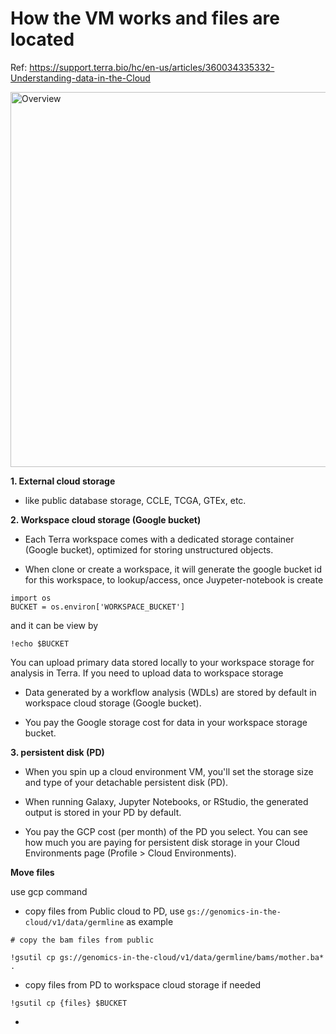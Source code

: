 # How the VM works and files are located

Ref: https://support.terra.bio/hc/en-us/articles/360034335332-Understanding-data-in-the-Cloud

<img src="https://support.terra.bio/hc/article_attachments/12777390710043" alt="Overview" width="600" height="600">


**1. External cloud storage**

- like public database storage, CCLE, TCGA, GTEx, etc.

**2. Workspace cloud storage (Google bucket)**

- Each Terra workspace comes with a dedicated storage container (Google bucket), optimized for storing unstructured objects.

- When clone or create a workspace, it will generate the google bucket id for this workspace, to lookup/access, once Juypeter-notebook is create

```
import os
BUCKET = os.environ['WORKSPACE_BUCKET']
```

and it can be view by

```
!echo $BUCKET
```

You can upload primary data stored locally to your workspace storage for analysis in Terra. If you need to upload data to workspace storage

- Data generated by a workflow analysis (WDLs) are stored by default in workspace cloud storage (Google bucket).
  
- You pay the Google storage cost for data in your workspace storage bucket.


**3. persistent disk (PD)**

- When you spin up a cloud environment VM, you'll set the storage size and type of your detachable persistent disk (PD).
  
- When running Galaxy, Jupyter Notebooks, or RStudio, the generated output is stored in your PD by default.

- You pay the GCP cost (per month) of the PD you select. You can see how much you are paying for persistent disk storage in your Cloud Environments page (Profile > Cloud Environments).


**Move files**

use gcp command

- copy files from Public cloud to PD, use `gs://genomics-in-the-cloud/v1/data/germline` as example

```
# copy the bam files from public

!gsutil cp gs://genomics-in-the-cloud/v1/data/germline/bams/mother.ba* .

```

- copy files from PD to workspace cloud storage if needed 

```
!gsutil cp {files} $BUCKET
```

- 


